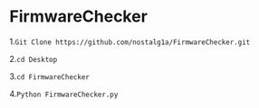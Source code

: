 # FirmwareChecker

1.`Git Clone https://github.com/nostalg1a/FirmwareChecker.git`

2.`cd Desktop`

3.`cd FirmwareChecker`

4.`Python FirmwareChecker.py`
